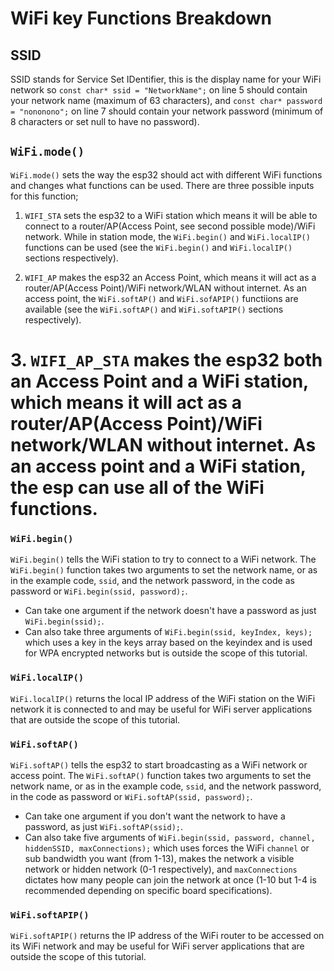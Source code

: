 # WiFi key Functions Breakdown

## SSID
SSID stands for Service Set IDentifier, this is the display name for your WiFi network so `const char* ssid = "NetworkName";` on line 5 should contain your network name (maximum of 63 characters), and `const char* password = "nononono";` on line 7 should contain your network password (minimum of 8 characters or set null to have no password).

## `WiFi.mode()`
`WiFi.mode()` sets the way the esp32 should act with different WiFi functions and changes what functions can be used. There are three possible inputs for this function;

1. `WIFI_STA` sets the esp32 to a WiFi station which means it will be able to connect to a router/AP(Access Point, see second possible mode)/WiFi network. While in station mode, the `WiFi.begin()` and `WiFi.localIP()` functions can be used (see the `WiFi.begin()` and `WiFi.localIP()` sections respectively).

2. `WIFI_AP` makes the esp32 an Access Point, which means it will act as a router/AP(Access Point)/WiFi network/WLAN without internet. As an access point, the `WiFi.softAP()` and `WiFi.sofAPIP()` functiions are available (see the `WiFi.softAP()` and `WiFi.softAPIP()` sections respectively).

# 3. `WIFI_AP_STA` makes the esp32 both an Access Point and a WiFi station, which means it will act as a router/AP(Access Point)/WiFi network/WLAN without internet. As an access point and a WiFi station, the esp can use all of the WiFi functions.

### `WiFi.begin()`
`WiFi.begin()` tells the WiFi station to try to connect to a WiFi network. The `WiFi.begin()` function takes two arguments to set the network name, or as in the example code, `ssid`, and the network password, in the code as password or `WiFi.begin(ssid, password);`. 
  - Can take one argument if the network doesn't have a password as just `WiFi.begin(ssid);`. 
  - Can also take three arguments of `WiFi.begin(ssid, keyIndex, keys);` which uses a key in the keys array based on the keyindex and is used for WPA encrypted networks but is outside the scope of this tutorial.

### `WiFi.localIP()`
`WiFi.localIP()` returns the local IP address of the WiFi station on the WiFi network it is connected to and may be useful for WiFi server applications that are outside the scope of this tutorial. 

### `WiFi.softAP()`
`WiFi.softAP()` tells the esp32 to start broadcasting as a WiFi network or access point. The `WiFi.softAP()` function takes two arguments to set the network name, or as in the example code, `ssid`, and the network password, in the code as password or `WiFi.softAP(ssid, password);`. 
  - Can take one argument if you don't want the network to have a password, as just `WiFi.softAP(ssid);`. 
  - Can also take five arguments of `WiFi.begin(ssid, password, channel, hiddenSSID, maxConnections);` which uses forces the WiFi `channel` or sub bandwidth you want (from 1-13), makes the network a visible network or hidden network (0-1 respectively), and `maxConnections` dictates how many people can join the network at once (1-10 but 1-4 is recommended depending on specific board specifications).

### `WiFi.softAPIP()`
`WiFi.softAPIP()` returns the IP address of the WiFi router to be accessed on its WiFi network and may be useful for WiFi server applications that are outside the scope of this tutorial. 
